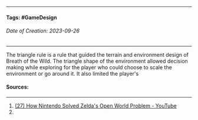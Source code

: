 __________________________________________________________________________
#### **Tags:** #GameDesign 
###### *Date of Creation: 2023-09-26*
__________________________________________________________________________

The triangle rule is a rule that guided the terrain and environment design of Breath of the Wild. The triangle shape of the environment allowed decision making while exploring for the player who could choose to scale the environment or go around it. It also limited the player's 
#### Sources:
__________________________________________________________________________
1. [(27) How Nintendo Solved Zelda's Open World Problem - YouTube](https://www.youtube.com/watch?v=CZzcVs8tNfE&t=6s&ab_channel=GameMaker%27sToolkit)
2. 